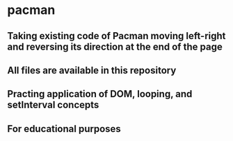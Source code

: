 # pacman

## Taking existing code of Pacman moving left-right and reversing its direction at the end of the page

## All files are available in this repository

## Practing application of DOM, looping, and setInterval concepts

## For educational purposes
